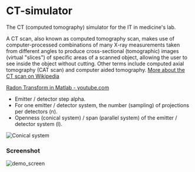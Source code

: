 # CT-simulator
The CT (computed tomography) simulator for the IT in medicine's lab.

A CT scan, also known as computed tomography scan, makes use of computer-processed combinations of many X-ray measurements taken from different angles to produce cross-sectional (tomographic) images (virtual "slices") of specific areas of a scanned object, allowing the user to see inside the object without cutting. Other terms include computed axial tomography (CAT scan) and computer aided tomography. [More about the CT scan on Wikipedia](https://en.wikipedia.org/wiki/CT_scan)

[Radon Transform in Matlab - youtube.com](https://www.youtube.com/watch?v=tgNP-n2z3po)

* Emitter / detector step alpha.
* For one emitter / detector system, the number (sampling) of projections per detectors (n).
* Openness (conical system) / span (parallel system) of the emitter / detector system (l).

![Conical system](https://user-images.githubusercontent.com/32968460/37365484-ef8ab24c-26fd-11e8-9eed-053b1665556b.png)

### Screenshot
![demo_screen](https://user-images.githubusercontent.com/32968460/37299113-a681181a-2622-11e8-80a9-396f0ccd9a0a.png)
